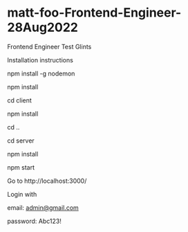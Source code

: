 # matt-foo-Frontend-Engineer-28Aug2022
Frontend Engineer Test Glints

Installation instructions

npm install -g nodemon

npm install

cd client

npm install

cd ..

cd server

npm install


npm start

Go to http://localhost:3000/

Login with 

email: admin@gmail.com

password: Abc123!
